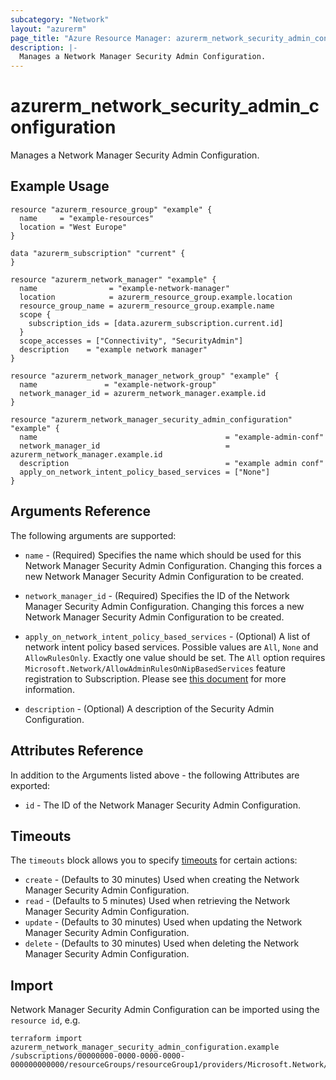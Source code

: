 ```yaml
---
subcategory: "Network"
layout: "azurerm"
page_title: "Azure Resource Manager: azurerm_network_security_admin_configuration"
description: |-
  Manages a Network Manager Security Admin Configuration.
---
```


# azurerm_network_security_admin_configuration

Manages a Network Manager Security Admin Configuration.

## Example Usage

```hcl
resource "azurerm_resource_group" "example" {
  name     = "example-resources"
  location = "West Europe"
}

data "azurerm_subscription" "current" {
}

resource "azurerm_network_manager" "example" {
  name                = "example-network-manager"
  location            = azurerm_resource_group.example.location
  resource_group_name = azurerm_resource_group.example.name
  scope {
    subscription_ids = [data.azurerm_subscription.current.id]
  }
  scope_accesses = ["Connectivity", "SecurityAdmin"]
  description    = "example network manager"
}

resource "azurerm_network_manager_network_group" "example" {
  name               = "example-network-group"
  network_manager_id = azurerm_network_manager.example.id
}

resource "azurerm_network_manager_security_admin_configuration" "example" {
  name                                          = "example-admin-conf"
  network_manager_id                            = azurerm_network_manager.example.id
  description                                   = "example admin conf"
  apply_on_network_intent_policy_based_services = ["None"]
}
```

## Arguments Reference

The following arguments are supported:

* `name` - (Required) Specifies the name which should be used for this Network Manager Security Admin Configuration. Changing this forces a new Network Manager Security Admin Configuration to be created.

* `network_manager_id` - (Required) Specifies the ID of the Network Manager Security Admin Configuration. Changing this forces a new Network Manager Security Admin Configuration to be created.

* `apply_on_network_intent_policy_based_services` - (Optional) A list of network intent policy based services. Possible values are `All`, `None` and `AllowRulesOnly`. Exactly one value should be set. The `All` option requires `Microsoft.Network/AllowAdminRulesOnNipBasedServices` feature registration to Subscription. Please see [this document](https://learn.microsoft.com/en-us/azure/virtual-network-manager/concept-security-admins#network-intent-policies-and-security-admin-rules) for more information.

* `description` - (Optional) A description of the Security Admin Configuration.

## Attributes Reference

In addition to the Arguments listed above - the following Attributes are exported:

* `id` - The ID of the Network Manager Security Admin Configuration.

## Timeouts

The `timeouts` block allows you to specify [timeouts](https://www.terraform.io/language/resources/syntax#operation-timeouts) for certain actions:

* `create` - (Defaults to 30 minutes) Used when creating the Network Manager Security Admin Configuration.
* `read` - (Defaults to 5 minutes) Used when retrieving the Network Manager Security Admin Configuration.
* `update` - (Defaults to 30 minutes) Used when updating the Network Manager Security Admin Configuration.
* `delete` - (Defaults to 30 minutes) Used when deleting the Network Manager Security Admin Configuration.

## Import

Network Manager Security Admin Configuration can be imported using the `resource id`, e.g.

```shell
terraform import azurerm_network_manager_security_admin_configuration.example /subscriptions/00000000-0000-0000-0000-000000000000/resourceGroups/resourceGroup1/providers/Microsoft.Network/networkManagers/networkManager1/securityAdminConfigurations/configuration1
```
